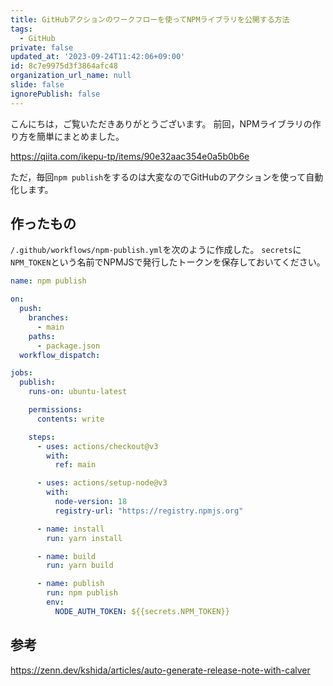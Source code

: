 ```yaml
---
title: GitHubアクションのワークフローを使ってNPMライブラリを公開する方法
tags:
  - GitHub
private: false
updated_at: '2023-09-24T11:42:06+09:00'
id: 8c7e9975d3f3864afc48
organization_url_name: null
slide: false
ignorePublish: false
---
```


こんにちは，ご覧いただきありがとうございます。
前回，NPMライブラリの作り方を簡単にまとめました。

https://qiita.com/ikepu-tp/items/90e32aac354e0a5b0b6e

ただ，毎回`npm publish`をするのは大変なのでGitHubのアクションを使って自動化します。

## 作ったもの

`/.github/workflows/npm-publish.yml`を次のように作成した。
`secrets`に`NPM_TOKEN`という名前でNPMJSで発行したトークンを保存しておいてください。

```yaml:npm-publish.yml
name: npm publish

on:
  push:
    branches:
      - main
    paths:
      - package.json
  workflow_dispatch:

jobs:
  publish:
    runs-on: ubuntu-latest

    permissions:
      contents: write

    steps:
      - uses: actions/checkout@v3
        with:
          ref: main

      - uses: actions/setup-node@v3
        with:
          node-version: 18
          registry-url: "https://registry.npmjs.org"

      - name: install
        run: yarn install

      - name: build
        run: yarn build

      - name: publish
        run: npm publish
        env:
          NODE_AUTH_TOKEN: ${{secrets.NPM_TOKEN}}

```

## 参考

https://zenn.dev/kshida/articles/auto-generate-release-note-with-calver
